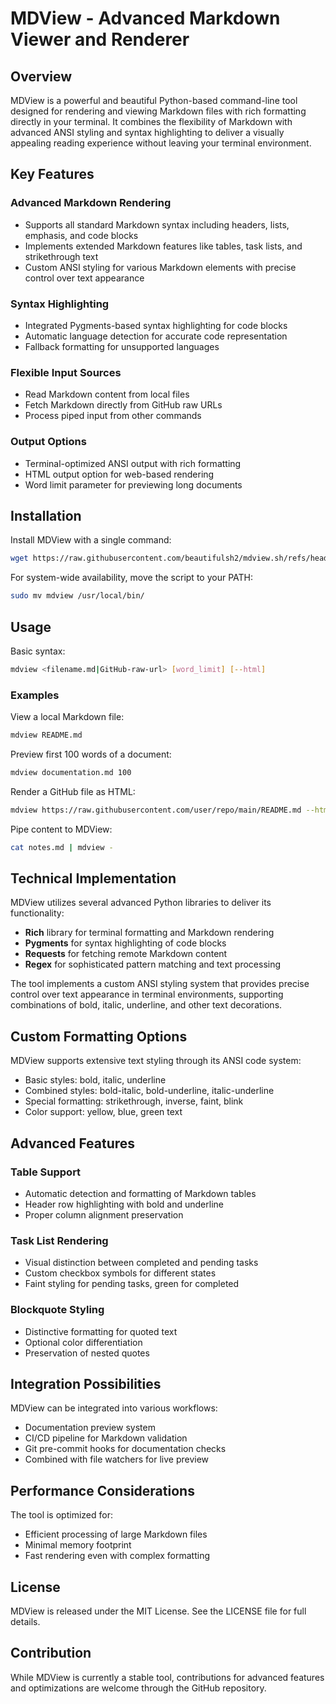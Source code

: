 # MDView - Advanced Markdown Viewer and Renderer

## Overview

MDView is a powerful and beautiful Python-based command-line tool designed for rendering and viewing Markdown files with rich formatting directly in your terminal. It combines the flexibility of Markdown with advanced ANSI styling and syntax highlighting to deliver a visually appealing reading experience without leaving your terminal environment.

## Key Features

### Advanced Markdown Rendering
- Supports all standard Markdown syntax including headers, lists, emphasis, and code blocks
- Implements extended Markdown features like tables, task lists, and strikethrough text
- Custom ANSI styling for various Markdown elements with precise control over text appearance

### Syntax Highlighting
- Integrated Pygments-based syntax highlighting for code blocks
- Automatic language detection for accurate code representation
- Fallback formatting for unsupported languages

### Flexible Input Sources
- Read Markdown content from local files
- Fetch Markdown directly from GitHub raw URLs
- Process piped input from other commands

### Output Options
- Terminal-optimized ANSI output with rich formatting
- HTML output option for web-based rendering
- Word limit parameter for previewing long documents

## Installation

Install MDView with a single command:

```bash
wget https://raw.githubusercontent.com/beautifulsh2/mdview.sh/refs/heads/main/src/mdview.py -O mdview && chmod +x mdview
```

For system-wide availability, move the script to your PATH:

```bash
sudo mv mdview /usr/local/bin/
```

## Usage

Basic syntax:
```bash
mdview <filename.md|GitHub-raw-url> [word_limit] [--html]
```

### Examples

View a local Markdown file:
```bash
mdview README.md
```

Preview first 100 words of a document:
```bash
mdview documentation.md 100
```

Render a GitHub file as HTML:
```bash
mdview https://raw.githubusercontent.com/user/repo/main/README.md --html
```

Pipe content to MDView:
```bash
cat notes.md | mdview -
```

## Technical Implementation

MDView utilizes several advanced Python libraries to deliver its functionality:

- **Rich** library for terminal formatting and Markdown rendering
- **Pygments** for syntax highlighting of code blocks
- **Requests** for fetching remote Markdown content
- **Regex** for sophisticated pattern matching and text processing

The tool implements a custom ANSI styling system that provides precise control over text appearance in terminal environments, supporting combinations of bold, italic, underline, and other text decorations.

## Custom Formatting Options

MDView supports extensive text styling through its ANSI code system:

- Basic styles: bold, italic, underline
- Combined styles: bold-italic, bold-underline, italic-underline
- Special formatting: strikethrough, inverse, faint, blink
- Color support: yellow, blue, green text

## Advanced Features

### Table Support
- Automatic detection and formatting of Markdown tables
- Header row highlighting with bold and underline
- Proper column alignment preservation

### Task List Rendering
- Visual distinction between completed and pending tasks
- Custom checkbox symbols for different states
- Faint styling for pending tasks, green for completed

### Blockquote Styling
- Distinctive formatting for quoted text
- Optional color differentiation
- Preservation of nested quotes

## Integration Possibilities

MDView can be integrated into various workflows:

- Documentation preview system
- CI/CD pipeline for Markdown validation
- Git pre-commit hooks for documentation checks
- Combined with file watchers for live preview

## Performance Considerations

The tool is optimized for:
- Efficient processing of large Markdown files
- Minimal memory footprint
- Fast rendering even with complex formatting

## License

MDView is released under the MIT License. See the LICENSE file for full details.

## Contribution

While MDView is currently a stable tool, contributions for advanced features and optimizations are welcome through the GitHub repository.
